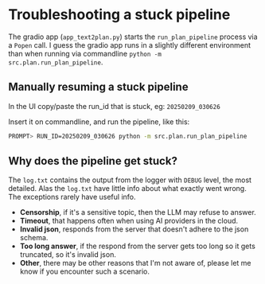 # Troubleshooting a stuck pipeline

The gradio app (`app_text2plan.py`) starts the `run_plan_pipeline` process via a `Popen` call. I guess the gradio app runs in a slightly different environment than when running via commandline `python -m src.plan.run_plan_pipeline`.

## Manually resuming a stuck pipeline

In the UI copy/paste the run_id that is stuck, eg: `20250209_030626`

Insert it on commandline, and run the pipeline, like this:

```bash
PROMPT> RUN_ID=20250209_030626 python -m src.plan.run_plan_pipeline
```

## Why does the pipeline get stuck?

The `log.txt` contains the output from the logger with `DEBUG` level, the most detailed.
Alas the `log.txt` have little info about what exactly went wrong. 
The exceptions rarely have useful info.

- **Censorship**, if it's a sensitive topic, then the LLM may refuse to answer.
- **Timeout**, that happens often when using AI providers in the cloud.
- **Invalid json**, responds from the server that doesn't adhere to the json schema.
- **Too long answer**, if the respond from the server gets too long so it gets truncated, so it's invalid json.
- **Other**, there may be other reasons that I'm not aware of, please let me know if you encounter such a scenario.
